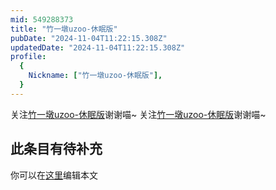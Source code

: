 ```yaml
---
mid: 549288373
title: "竹一墩uzoo-休眠版"
pubDate: "2024-11-04T11:22:15.308Z"
updatedDate: "2024-11-04T11:22:15.308Z"
profile:
  {
    Nickname: ["竹一墩uzoo-休眠版"],
  }
---
```


关注[竹一墩uzoo-休眠版](https://space.bilibili.com/549288373)谢谢喵~ 关注[竹一墩uzoo-休眠版](https://space.bilibili.com/549288373)谢谢喵~

## 此条目有待补充
你可以在[这里](https://github.com/Yuhanawa/VTuber.ICU-Content/edit/master/v/竹一墩uzoo-休眠版/index.md)编辑本文
